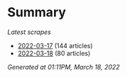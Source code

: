 # Summary
*Latest scrapes*
* [2022-03-17](https://github.com/nuuuwan/news_lk/blob/data/news_lk.2022-03-17.json) (144 articles)
* [2022-03-18](https://github.com/nuuuwan/news_lk/blob/data/news_lk.2022-03-18.json) (80 articles)

*Generated at 01:11PM, March 18, 2022*